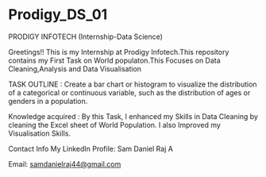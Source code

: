 # Prodigy_DS_01

PRODIGY INFOTECH (Internship-Data Science)

Greetings!! This is my Internship at Prodigy Infotech.This repository contains my First Task on World populaton.This Focuses on Data Cleaning,Analysis and Data Visualisation

TASK OUTLINE : 
Create a bar chart or histogram to visualize the distribution of a categorical or continuous variable, such as the distribution of ages or genders in a population.

Knowledge acquired : 
By this Task,
I enhanced my Skills in Data Cleaning by cleaning the Excel sheet of World Population. I also Improved my Visualisation Skills.

Contact Info
My LinkedIn Profile: Sam Daniel Raj A

Email: samdanielraj44@gmail.com
